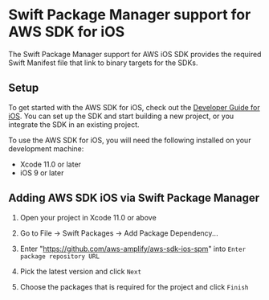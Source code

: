# Swift Package Manager support for AWS SDK for iOS

The Swift Package Manager support for AWS iOS SDK provides the required Swift Manifest file that link to binary targets for the SDKs.

## Setup

To get started with the AWS SDK for iOS, check out the [Developer Guide for iOS](https://aws-amplify.github.io/docs/ios/start). You can set up the SDK and start building a new project, or you integrate the SDK in an existing project.

To use the AWS SDK for iOS, you will need the following installed on your development machine:

* Xcode 11.0 or later
* iOS 9 or later


## Adding AWS SDK iOS via Swift Package Manager

1. Open your project in Xcode 11.0 or above

2. Go to File -> Swift Packages -> Add Package Dependency...

3. Enter "https://github.com/aws-amplify/aws-sdk-ios-spm" into `Enter package repository URL`

4. Pick the latest version and click `Next`

5. Choose the packages that is required for the project and click `Finish`